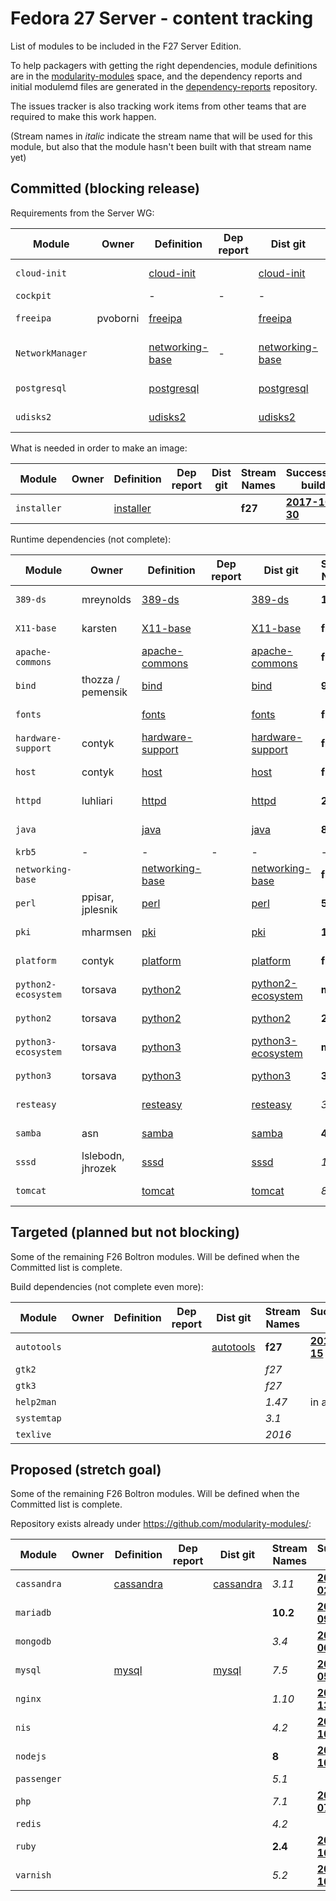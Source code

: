 # Fedora 27 Server - content tracking

List of modules to be included in the F27 Server Edition.

To help packagers with getting the right dependencies, module definitions are in the [modularity-modules](https://github.com/modularity-modules) space, and the dependency reports and initial modulemd files are generated in the [dependency-reports](https://github.com/fedora-modularity/dependency-report) repository.

The issues tracker is also tracking work items from other teams that are required to make this work happen.

(Stream names in *italic* indicate the stream name that will be used for this module, but also that the module hasn't been built with that stream name yet)

## Committed (blocking release)

Requirements from the Server WG:

| Module | Owner | Definition | Dep report | Dist git | Stream Names | Successful build |
|---|---|---|---|---|---|---|
| `cloud-init ` |  | [cloud-init](https://github.com/modularity-modules/cloud-init) | | [cloud-init](https://src.fedoraproject.org/modules/cloud-init) | **f27** | [**2017-10-05**](https://mbs.fedoraproject.org/module-build-service/1/module-builds/1042) |
| `cockpit` | | - | - | - | | In Platform |
| `freeipa ` | pvoborni | [freeipa](https://github.com/modularity-modules/freeipa) | | [freeipa](https://src.fedoraproject.org/modules/freeipa) | *4.6* | [**2017-09-11**](https://mbs.fedoraproject.org/module-build-service/1/module-builds/929) |
| `NetworkManager` | | [networking-base](https://github.com/modularity-modules/networking-base) | - | [networking-base](https://src.fedoraproject.org/modules/networking-base) | | in networking-base |
|  `postgresql`  |   |  [postgresql](https://github.com/modularity-modules/postgresql)  |   |  [postgresql](https://src.fedoraproject.org/modules/postgresql)  | **9.6** | [**2017-11-05**](https://mbs.fedoraproject.org/module-build-service/1/module-builds/1322) |
|  `udisks2`  |   |  [udisks2](https://github.com/modularity-modules/udisks2)  |   |  [udisks2](https://src.fedoraproject.org/modules/udisks2)  | **2** | [**2017-11-01**](https://mbs.fedoraproject.org/module-build-service/1/module-builds/1275) |

What is needed in order to make an image:

| Module | Owner | Definition | Dep report | Dist git | Stream Names | Successful build |
|---|---|---|---|---|---|---|
|  `installer`  |   |  [installer](https://github.com/modularity-modules/installer)  |   |   | **f27** | [**2017-10-30**](https://mbs.fedoraproject.org/module-build-service/1/module-builds/1251) |

Runtime dependencies (not complete):

| Module | Owner | Definition | Dep report | Dist git | Stream Names | Successful build |
|---|---|---|---|---|---|---|
|  `389-ds`  |  mreynolds  |  [389-ds](https://github.com/modularity-modules/389-ds)  |   |  [389-ds](https://src.fedoraproject.org/modules/389-ds)  | **1.2** | [**2017-10-12**](https://mbs.fedoraproject.org/module-build-service/1/module-builds/1122) |
|  `X11-base`  |  karsten  |  [X11-base](https://github.com/modularity-modules/X11-base)  |   |  [X11-base](https://src.fedoraproject.org/modules/X11-base)  | **f27** | [**2017-11-03**](https://mbs.fedoraproject.org/module-build-service/1/module-builds/1303) |
|  `apache-commons`  |   |  [apache-commons](https://github.com/modularity-modules/apache-commons)  |   |  [apache-commons](https://src.fedoraproject.org/modules/apache-commons)  | **f27** | [**2017-10-18**](https://mbs.fedoraproject.org/module-build-service/1/module-builds/1157) |
|  `bind`  |  thozza / pemensik  |  [bind](https://github.com/modularity-modules/bind)  |   |  [bind](https://src.fedoraproject.org/modules/bind)  | **9** | [**2017-10-18**](https://mbs.fedoraproject.org/module-build-service/1/module-builds/1155) |
|  `fonts`  |   |  [fonts](https://github.com/modularity-modules/fonts)  |   |  [fonts](https://src.fedoraproject.org/modules/fonts)  | **f27** | [**2017-11-16**](https://mbs.fedoraproject.org/module-build-service/1/module-builds/1384) |
|  `hardware-support`  |  contyk  |  [hardware-support](https://github.com/modularity-modules/hardware-support)  |   |  [hardware-support](https://src.fedoraproject.org/modules/hardware-support)  | **f27** | [**2017-11-17**](https://mbs.fedoraproject.org/module-build-service/1/module-builds/1400) |
|  `host`  |  contyk  |  [host](https://github.com/fedora-modularity/baseruntime-package-lists/data/fedora/devel/hp)  |   |  [host](https://src.fedoraproject.org/modules/host)  | **f27** | [**2017-11-16**](https://mbs.fedoraproject.org/module-build-service/1/module-builds/1394) |
|  `httpd`  |  luhliari  |  [httpd](https://github.com/modularity-modules/httpd)  |   |  [httpd](https://src.fedoraproject.org/modules/httpd)  | **2.4** | [**2017-11-06**](https://mbs.fedoraproject.org/module-build-service/1/module-builds/1331) |
|  `java`  |   |  [java](https://github.com/modularity-modules/java)  |   |  [java](https://src.fedoraproject.org/modules/java)  | **8** | [**2017-10-25**](https://mbs.fedoraproject.org/module-build-service/1/module-builds/1215) |
|  `krb5`  | - | - | - |  -  | - | In Platform |
|  `networking-base`  |   |  [networking-base](https://github.com/modularity-modules/networking-base)  |   |  [networking-base](https://src.fedoraproject.org/modules/networking-base)  | **f27** | [**2017-11-07**](https://mbs.fedoraproject.org/module-build-service/1/module-builds/1342) |
|  `perl`  |  ppisar, jplesnik  |  [perl](https://github.com/modularity-modules/perl)  |   |  [perl](https://src.fedoraproject.org/modules/perl)  | **5.26** | [**2017-11-03**](https://mbs.fedoraproject.org/module-build-service/1/module-builds/1294) |
|  `pki`  |  mharmsen  |  [pki](https://github.com/modularity-modules/pki)  |   |  [pki](https://src.fedoraproject.org/modules/pki)  | **10.4** | [**2017-11-16**](https://mbs.fedoraproject.org/module-build-service/1/module-builds/1383) |
|  `platform`  |  contyk  |  [platform](https://github.com/fedora-modularity/baseruntime-package-lists/data/fedora/devel/hp)  |   |  [platform](https://src.fedoraproject.org/modules/platform)  | **f27** | [**2017-11-16**](https://mbs.fedoraproject.org/module-build-service/1/module-builds/1395) |
|  `python2-ecosystem`  |  torsava  |  [python2](https://github.com/modularity-modules/python2)  |   |  [python2-ecosystem](https://src.fedoraproject.org/modules/python2-ecosystem)  | **master** | [**2017-11-06**](https://mbs.fedoraproject.org/module-build-service/1/module-builds/1327) |
|  `python2`  |  torsava  |  [python2](https://github.com/modularity-modules/python2)  |   |  [python2](https://src.fedoraproject.org/modules/python2)  | **2.7** | [**2017-11-13**](https://mbs.fedoraproject.org/module-build-service/1/module-builds/1361) |
|  `python3-ecosystem`  |  torsava  |  [python3](https://github.com/modularity-modules/python3)  |   |  [python3-ecosystem](https://src.fedoraproject.org/modules/python3-ecosystem)  | **master** | [**2017-11-02**](https://mbs.fedoraproject.org/module-build-service/1/module-builds/1288) |
|  `python3`  |  torsava  |  [python3](https://github.com/modularity-modules/python3)  |   |  [python3](https://src.fedoraproject.org/modules/python3)  | **3.6** | [**2017-11-13**](https://mbs.fedoraproject.org/module-build-service/1/module-builds/1360) |
|  `resteasy`  |   |  [resteasy](https://github.com/modularity-modules/resteasy)  |   |  [resteasy](https://src.fedoraproject.org/modules/resteasy)  |  *3.1*  | [**2017-09-05**](https://mbs.fedoraproject.org/module-build-service/1/module-builds/876) |
|  `samba`  |  asn  |  [samba](https://github.com/modularity-modules/samba)  |   |  [samba](https://src.fedoraproject.org/modules/samba)  | **4.7** | [**2017-10-31**](https://mbs.fedoraproject.org/module-build-service/1/module-builds/1263) |
|  `sssd`  |  lslebodn, jhrozek  |  [sssd](https://github.com/modularity-modules/sssd)  |   |  [sssd](https://src.fedoraproject.org/modules/sssd)  |  *1*  | [**2017-09-05**](https://mbs.fedoraproject.org/module-build-service/1/module-builds/885) |
|  `tomcat`  |   |  [tomcat](https://github.com/modularity-modules/tomcat)  |   |  [tomcat](https://src.fedoraproject.org/modules/tomcat)  |  *8*  | [**2017-09-05**](https://mbs.fedoraproject.org/module-build-service/1/module-builds/870) |


## Targeted (planned but not blocking)

Some of the remaining F26 Boltron modules. Will be defined when the Committed list is complete.

Build dependencies (not complete even more):

| Module | Owner | Definition | Dep report | Dist git | Stream Names | Successful build |
|---|---|---|---|---|---|---|
|  `autotools`  |   |   |   |  [autotools](https://src.fedoraproject.org/modules/autotools)  | **f27** | [**2017-11-15**](https://mbs.fedoraproject.org/module-build-service/1/module-builds/1369) |
| `gtk2` | | | | | *f27* | |
| `gtk3` | | | | | *f27* | |
|  `help2man` | | | | | *1.47* | in autotools |
| `systemtap` | | | | | *3.1* | |
| `texlive` | | | | | *2016* | |

## Proposed (stretch goal)

Some of the remaining F26 Boltron modules. Will be defined when the Committed list is complete.

Repository exists already under https://github.com/modularity-modules/:

| Module | Owner | Definition | Dep report | Dist git | Stream Names | Successful build |
|---|---|---|---|---|---|---|
|  `cassandra`  |   |  [cassandra](https://github.com/modularity-modules/cassandra)  |   |  [cassandra](https://src.fedoraproject.org/modules/cassandra)  | *3.11* | [**2017-10-02**](https://mbs.fedoraproject.org/module-build-service/1/module-builds/1026) |
|  `mariadb`  |   |   |   |   | **10.2** | [**2017-11-09**](https://mbs.fedoraproject.org/module-build-service/1/module-builds/1352) |
|  `mongodb`  |   |   |   |   |  *3.4*  | [**2017-10-06**](https://mbs.fedoraproject.org/module-build-service/1/module-builds/1056) |
|  `mysql`  |   |  [mysql](https://github.com/modularity-modules/mysql)  |   |  [mysql](https://src.fedoraproject.org/modules/mysql)  |  *7.5*  | [**2017-09-05**](https://mbs.fedoraproject.org/module-build-service/1/module-builds/894) |
|  `nginx`  |   |   |   |   |  *1.10*  | [**2017-07-13**](https://mbs.fedoraproject.org/module-build-service/1/module-builds/722) |
|  `nis`  |   |   |   |   | *4.2* | [**2017-07-10**](https://mbs.fedoraproject.org/module-build-service/1/module-builds/703) |
|  `nodejs`  |   |   |   |   | **8** | [**2017-11-10**](https://mbs.fedoraproject.org/module-build-service/1/module-builds/1356) |
| `passenger` | | | | | *5.1* | |
|  `php`  |   |   |   |   |  *7.1*  | [**2017-07-07**](https://mbs.fedoraproject.org/module-build-service/1/module-builds/701) |
| `redis` | | | | | *4.2*| |
|  `ruby`  |   |   |   |   | **2.4** | [**2017-11-16**](https://mbs.fedoraproject.org/module-build-service/1/module-builds/1382) |
|  `varnish`  |   |   |   |   |  *5.2*  | [**2017-07-10**](https://mbs.fedoraproject.org/module-build-service/1/module-builds/703) |
